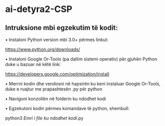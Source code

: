 # ai-detyra2-CSP
## Intruksione mbi egzekutim të kodit:
•	Instaloni Python version mbi 3.0+ përmes linkut:

https://www.python.org/downloads/

•	Instaloni Google Or-Tools (pa dallim sistemi operativ) për gjuhën Python duke u bazuar në këtë link:

https://developers.google.com/optimization/install

•	Merrni kodin dhe vendosni në hapsirën ku keni instaluar Google Or-Tools, duke e ruajtur me prapashtesën .py për python

•	Navigoni konzollën në folderin ku ndodhet kodi

•	Egzekutoni kodin përmes komandave të python, shembull:

python3 *Emri i file ku ndodhet kodi*.py

